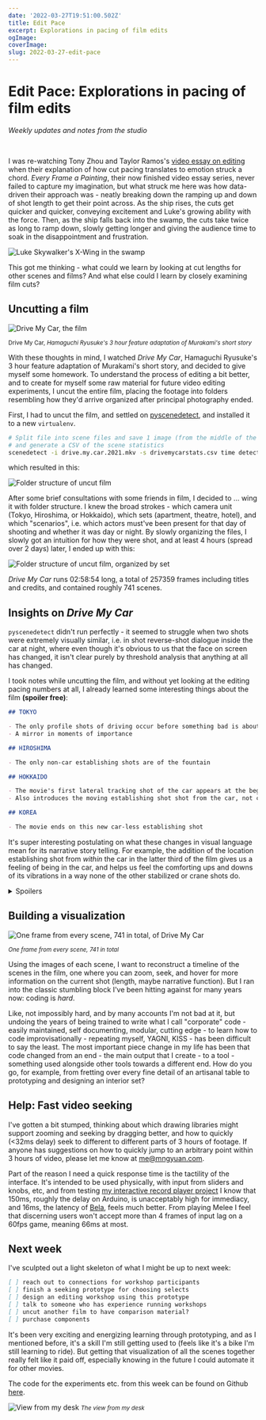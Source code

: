 ```yaml
---
date: '2022-03-27T19:51:00.502Z'
title: Edit Pace
excerpt: Explorations in pacing of film edits
ogImage:
coverImage:
slug: 2022-03-27-edit-pace
---
```


# Edit Pace: Explorations in pacing of film edits

_Weekly updates and notes from the studio_

<br />

I was re-watching Tony Zhou and Taylor Ramos's [video essay on editing](https://youtu.be/3Q3eITC01Fg?t=200) when their explanation of how cut pacing translates to emotion struck a chord. _Every Frame a Painting_, their now finished video essay series, never failed to capture my imagination, but what struck me here was how data-driven their approach was - neatly breaking down the ramping up and down of shot length to get their point across. As the ship rises, the cuts get quicker and quicker, conveying excitement and Luke's growing ability with the force. Then, as the ship falls back into the swamp, the cuts take twice as long to ramp down, slowly getting longer and giving the audience time to soak in the disappointment and frustration.

![Luke Skywalker's X-Wing in the swamp](/media/blog/lukexwing.jpg)

This got me thinking - what could we learn by looking at cut lengths for other scenes and films? And what else could I learn by closely examining film cuts?

## Uncutting a film

![Drive My Car, the film](/media/blog/drivemycar-669.jpg)

<small>Drive My Car, _Hamaguchi Ryusuke's 3 hour feature adaptation of Murakami's short story_</small>

With these thoughts in mind, I watched _Drive My Car_, Hamaguchi Ryusuke's 3 hour feature adaptation of Murakami's short story, and decided to give myself some homework. To understand the process of editing a bit better, and to create for myself some raw material for future video editing experiments, I uncut the entire film, placing the footage into folders resembling how they'd arrive organized after principal photography ended.

First, I had to uncut the film, and settled on [pyscenedetect](https://github.com/albanie/shot-detection-benchmarks), and installed it to a new `virtualenv`.

```zsh
# Split file into scene files and save 1 image (from the middle of the scene) per file
# and generate a CSV of the scene statistics
scenedetect -i drive.my.car.2021.mkv -s drivemycarstats.csv time detect-content list-scenes save-images -n 1 split-video
```

which resulted in this:

![Folder structure of uncut film](/media/blog/folders-unorganized.jpg)

After some brief consultations with some friends in film, I decided to ... wing it with folder structure. I knew the broad strokes - which camera unit (Tokyo, Hiroshima, or Hokkaido), which sets (apartment, theatre, hotel), and which "scenarios", i.e. which actors must've been present for that day of shooting and whether it was day or night. By slowly organizing the files, I slowly got an intuition for how they were shot, and at least 4 hours (spread over 2 days) later, I ended up with this:

![Folder structure of uncut film, organized by set](/media/blog/folders-organized.jpg)

_Drive My Car_ runs 02:58:54 long, a total of 257359 frames including titles and credits, and contained roughly 741 scenes.

## Insights on _Drive My Car_

`pyscenedetect` didn't run perfectly - it seemed to struggle when two shots were extremely visually similar, i.e. in shot reverse-shot dialogue inside the car at night, where even though it's obvious to us that the face on screen has changed, it isn't clear purely by threshold analysis that anything at all has changed.

I took notes while uncutting the film, and without yet looking at the editing pacing numbers at all, I already learned some interesting things about the film **(spoiler free)**:

```markdown
## TOKYO

- The only profile shots of driving occur before something bad is about to happen
- A mirror in moments of importance

## HIROSHIMA

- The only non-car establishing shots are of the fountain

## HOKKAIDO

- The movie's first lateral tracking shot of the car appears at the beginning here
- Also introduces the moving establishing shot shot from the car, not crane or helicopter

## KOREA

- The movie ends on this new car-less establishing shot
```

It's super interesting postulating on what these changes in visual language mean for its narrative story telling. For example, the addition of the location establishing shot from _within_ the car in the latter third of the film gives us a feeling of being in the car, and helps us feel the comforting ups and downs of its vibrations in a way none of the other stabilized or crane shots do.

<details>
<summary>Spoilers</summary>
Or the fact that Kafuku's crash is the first full profile shot in the car, the angle which focuses the most on the person and reveals the least about where they are headed, but profile driving shots start to pepper the movie from that point forward. The younger actors crash, by comparison, plays out in a much more comfortable 3/4 perspective, and far away, from Kafuku-san's car.
</details>

## Building a visualization

![One frame from every scene, 741 in total, of Drive My Car](/media/blog/drivemycar-every-scene.jpg)

<small>_One frame from every scene, 741 in total_</small>

Using the images of each scene, I want to reconstruct a timeline of the scenes in the film, one where you can zoom, seek, and hover for more information on the current shot (length, maybe narrative function). But I ran into the classic stumbling block I've been hitting against for many years now: coding is _hard_.

Like, not impossibly hard, and by many accounts I'm not bad at it, but undoing the years of being trained to write what I call "corporate" code - easily maintained, self documenting, modular, cutting edge - to learn how to code improvisationally - repeating myself, YAGNI, KISS - has been difficult to say the least. The most important piece change in my life has been that code changed from an end - the main output that I create - to a tool - something used alongside other tools towards a different end. How do you go, for example, from fretting over every fine detail of an artisanal table to prototyping and designing an interior set?

## Help: Fast video seeking

I've gotten a bit stumped, thinking about which drawing libraries might support zooming and seeking by dragging better, and how to quickly (<32ms delay) seek to different to different parts of 3 hours of footage. If anyone has suggestions on how to quickly jump to an arbitrary point within 3 hours of video, please let me know at [me@mngyuan.com](mailto:me@mngyuan.com).

Part of the reason I need a quick response time is the tactility of the interface. It's intended to be used physically, with input from sliders and knobs, etc, and from testing [my interactive record player project](https://blog.bela.io/here-and-now/) I know that 150ms, roughly the delay on Arduino, is unacceptably high for immediacy, and 16ms, the latency of [Bela](https://learn.bela.io/using-bela/about-bela/understanding-real-time/), feels much better. From playing Melee I feel that discerning users won't accept more than 4 frames of input lag on a 60fps game, meaning 66ms at most.

## Next week

I've sculpted out a light skeleton of what I might be up to next week:

```markdown
[ ] reach out to connections for workshop participants
[ ] finish a seeking prototype for choosing selects
[ ] design an editing workshop using this prototype
[ ] talk to someone who has experience running workshops
[ ] uncut another film to have comparison material?
[ ] purchase components
```

It's been very exciting and energizing learning through prototyping, and as I mentioned before, it's a skill I'm still getting used to (feels like it's a bike I'm still learning to ride). But getting that visualization of all the scenes together really felt like it paid off, especially knowing in the future I could automate it for other movies.

The code for the experiments etc. from this week can be found on Github [here](https://github.com/mngyuan/video-editing-experiments/tree/main/scene-cut-display).

![View from my desk](/media/blog/IMG_5217.jpeg)
<small>_The view from my desk_</small>
